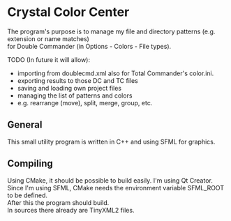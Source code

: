 # Crystal Color Center
The program's purpose is to manage my file and directory patterns (e.g. extension or name matches)  
for Double Commander (in Options - Colors - File types).

TODO (In future it will allow):
- importing from doublecmd.xml also for Total Commander's color.ini.
- exporting results to those DC and TC files
- saving and loading own project files
- managing the list of patterns and colors
- e.g. rearrange (move), split, merge, group, etc.

## General
This small utility program is written in C++ and using SFML for graphics.

## Compiling
Using CMake, it should be possible to build easily. I'm using Qt Creator.  
Since I'm using SFML, CMake needs the environment variable SFML_ROOT to be defined.  
After this the program should build.  
In sources there already are TinyXML2 files.  
